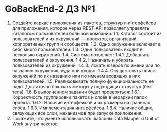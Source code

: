 # GoBackEnd-2 ДЗ №1
1. Создайте каркас приложения из пакетов, структур и интерфейсов для приложения, которое через REST-API позволяет управлять каталогом пользователей большой компании.
1.1. Каталог состоит из пользователей и их окружений — проектов, организаций, корпоративных групп и сообществ.
1.2. Одно окружение включает в себя много пользователей.
1.3. Один пользователь входит в несколько окружений.
1.4. Система позволяет:
1.4.1. Добавлять пользователей и окружения.
1.4.2. Назначать и убирать пользователей из окружений.
1.4.3. Искать юзеров по имени или по названию окружения, куда они входят.
1.4.4. Осуществлять поиск окружений по их названию или по именам входящих в них пользователей.
1.5. Реализовывать полную функциональность не надо. Достаточно показать методы у подходящих структур (без тела).
1.6. В выполненном задании будет проверяться:
1.6.1. Корректность группировки пакетов и слоёв в иерархии папок проекта.
1.6.2. Наличие интерфейсов и их размеры на границах слоёв.
1.6.3. Имплементация интерфейсов.
1.6.4. Наличие общих, связующих все слои, механизмов при запуске приложения.
2. Покажите, что умеете использовать шаблоны Data Mapper и Unit of Work внутри пакетов.
